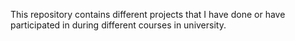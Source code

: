 This repository contains different projects that I have done or have participated in during different courses in university.
